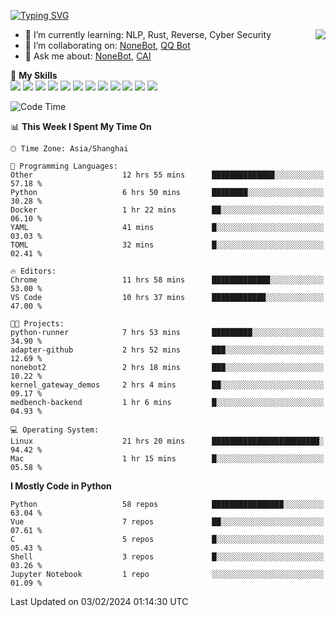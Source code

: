 [![Typing SVG](https://readme-typing-svg.herokuapp.com?size=25&duration=2500&color=8C43EA&vCenter=true&width=200&height=40&lines=Hi+there+%F0%9F%91%8B%F0%9F%8F%BB;I'm+yanyongyu)](https://git.io/typing-svg)

<a href="#">
  <img align="right" src="https://github-readme-stats.vercel.app/api?username=yanyongyu&count_private=true&show_icons=true&bg_color=15,f2f7fd,E0EAFC" />
</a>

- 🌱 I’m currently learning: NLP, Rust, Reverse, Cyber Security
- 👯 I’m collaborating on: [NoneBot](https://github.com/nonebot), [QQ Bot](https://github.com/Mrs4s/go-cqhttp)
- 💬 Ask me about: [NoneBot](https://github.com/nonebot), [CAI](https://github.com/cscs181/CAI)

🌟 **My Skills**  
![](https://img.shields.io/badge/-Python-3e74a2?style=flat-square&logo=Python&logoColor=fff)
![](https://img.shields.io/badge/-TypeScript-3178C6?style=flat-square&logo=TypeScript&logoColor=fff)
![](https://img.shields.io/badge/-Vue-4fc08d?style=flat-square&logo=Vue.js&logoColor=fff)
![](https://img.shields.io/badge/-React-2d98ce?style=flat-square&logo=React&logoColor=fff)
![](https://img.shields.io/badge/-FastAPI-009688?style=flat-square&logo=FastAPI&logoColor=fff)
![](https://img.shields.io/badge/-Linux-000000?style=flat-square&logo=Linux&logoColor=fff)
![](https://img.shields.io/badge/-Docker-2496ED?style=flat-square&logo=Docker&logoColor=fff)
![](https://img.shields.io/badge/-Kubernetes-326CE5?style=flat-square&logo=Kubernetes&logoColor=fff)
![](https://img.shields.io/badge/-GitHub%20Actions-2088FF?style=flat-square&logo=GitHubActions&logoColor=fff)
![](https://img.shields.io/badge/-PostgreSQL-4169E1?style=flat-square&logo=PostgreSQL&logoColor=fff)
![](https://img.shields.io/badge/-Redis-DC382D?style=flat-square&logo=Redis&logoColor=fff)
![](https://img.shields.io/badge/-MongoDB-47A248?style=flat-square&logo=MongoDB&logoColor=fff)

<!--START_SECTION:waka-->
![Code Time](http://img.shields.io/badge/Code%20Time-5%2C793%20hrs%2046%20mins-blue)

📊 **This Week I Spent My Time On** 

```text
🕑︎ Time Zone: Asia/Shanghai

💬 Programming Languages: 
Other                    12 hrs 55 mins      ██████████████░░░░░░░░░░░   57.18 % 
Python                   6 hrs 50 mins       ████████░░░░░░░░░░░░░░░░░   30.28 % 
Docker                   1 hr 22 mins        ██░░░░░░░░░░░░░░░░░░░░░░░   06.10 % 
YAML                     41 mins             █░░░░░░░░░░░░░░░░░░░░░░░░   03.03 % 
TOML                     32 mins             █░░░░░░░░░░░░░░░░░░░░░░░░   02.41 % 

🔥 Editors: 
Chrome                   11 hrs 58 mins      █████████████░░░░░░░░░░░░   53.00 % 
VS Code                  10 hrs 37 mins      ████████████░░░░░░░░░░░░░   47.00 % 

🐱‍💻 Projects: 
python-runner            7 hrs 53 mins       █████████░░░░░░░░░░░░░░░░   34.90 % 
adapter-github           2 hrs 52 mins       ███░░░░░░░░░░░░░░░░░░░░░░   12.69 % 
nonebot2                 2 hrs 18 mins       ███░░░░░░░░░░░░░░░░░░░░░░   10.22 % 
kernel_gateway_demos     2 hrs 4 mins        ██░░░░░░░░░░░░░░░░░░░░░░░   09.17 % 
medbench-backend         1 hr 6 mins         █░░░░░░░░░░░░░░░░░░░░░░░░   04.93 % 

💻 Operating System: 
Linux                    21 hrs 20 mins      ████████████████████████░   94.42 % 
Mac                      1 hr 15 mins        █░░░░░░░░░░░░░░░░░░░░░░░░   05.58 % 
```

**I Mostly Code in Python** 

```text
Python                   58 repos            ████████████████░░░░░░░░░   63.04 % 
Vue                      7 repos             ██░░░░░░░░░░░░░░░░░░░░░░░   07.61 % 
C                        5 repos             █░░░░░░░░░░░░░░░░░░░░░░░░   05.43 % 
Shell                    3 repos             █░░░░░░░░░░░░░░░░░░░░░░░░   03.26 % 
Jupyter Notebook         1 repo              ░░░░░░░░░░░░░░░░░░░░░░░░░   01.09 % 
```




 Last Updated on 03/02/2024 01:14:30 UTC
<!--END_SECTION:waka-->
